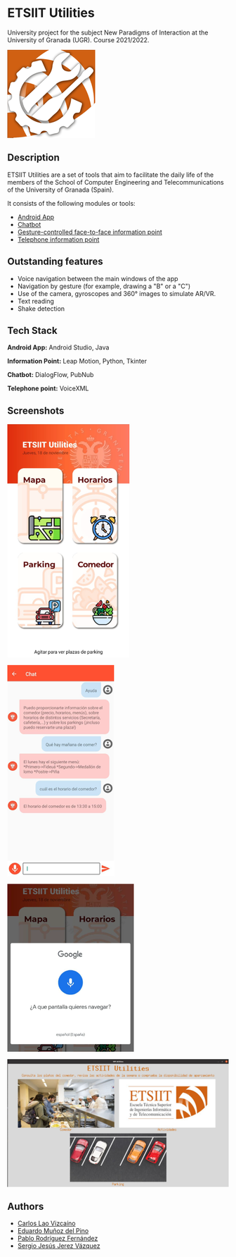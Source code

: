 # ETSIIT Utilities

University project for the subject New Paradigms of Interaction at the University of Granada (UGR). Course 2021/2022.

![Logo](https://github.com/arkanto99/ETSIIT_Utilities/blob/master/Documentacion/images/Icono.png)

## Description
ETSIIT Utilities are a set of tools that aim to facilitate the daily life of the members of the School of Computer Engineering and Telecommunications of the University of Granada (Spain).

It consists of the following modules or tools:
+ [Android App](https://github.com/arkanto99/ETSIIT_Utilities/tree/master/Aplicacion%20Android)
+ [Chatbot](https://github.com/arkanto99/ETSIIT_Utilities/tree/master/Asistente%20DialogFlow)
+ [Gesture-controlled face-to-face information point](https://github.com/arkanto99/ETSIIT_Utilities/tree/master/Aplicacion%20Leap)
+ [Telephone information point](https://github.com/arkanto99/ETSIIT_Utilities/tree/master/VoiceXML)


## Outstanding features

+ Voice navigation between the main windows of the app
+ Navigation by gesture (for example, drawing a "B" or a "C")
+ Use of the camera, gyroscopes and 360° images to simulate AR/VR.
+ Text reading
+ Shake detection


## Tech Stack

**Android App:** Android Studio, Java

**Information Point:** Leap Motion, Python, Tkinter

**Chatbot:** DialogFlow, PubNub

**Telephone point:** VoiceXML


## Screenshots

![Android main screen](https://github.com/arkanto99/ETSIIT_Utilities/blob/master/Documentacion/images/Android_Principal.png)

![Chatbot conversation](https://github.com/arkanto99/ETSIIT_Utilities/blob/master/Documentacion/images/Bot.png)

![Voice navigation](https://github.com/arkanto99/ETSIIT_Utilities/blob/master/Documentacion/images/Android_NavegacionVoz.png)

![Information point main screen](https://github.com/arkanto99/ETSIIT_Utilities/blob/master/Documentacion/images/Leap_Principal.jpeg)


## Authors

- [Carlos Lao Vizcaíno](https://github.com/carloslao)
- [Eduardo Muñoz del Pino](https://github.com/eduardo7423)
- [Pablo Rodríguez Fernández](https://github.com/arkanto99)
- [Sergio Jesús Jerez Vázquez](https://github.com/sjjerez)
